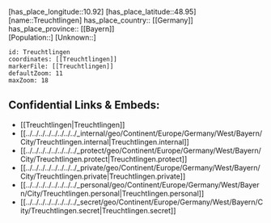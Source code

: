 ﻿---
location: [48.95,10.92] 
mapzoom: [7,12] 
mapmarker: city 
type: City
tags:
- geo/City


SpocWebEntityId: 34968
isDeleted: false
confidential: public

---
[has_place_longitude::10.92] 
[has_place_latitude::48.95] 
[name::Treuchtlingen] 
has_place_country:: [[Germany]]  
has_place_province:: [[Bayern]]  
[Population::] 
[Unknown::] 


```leaflet
id: Treuchtlingen
coordinates: [[Treuchtlingen]] 
markerFile: [[Treuchtlingen]] 
defaultZoom: 11 
maxZoom: 18
```


## Confidential Links & Embeds: 
- [[Treuchtlingen|Treuchtlingen]]  
- [[../../../../../../../../_internal/geo/Continent/Europe/Germany/West/Bayern/City/Treuchtlingen.internal|Treuchtlingen.internal]] 
- [[../../../../../../../../_protect/geo/Continent/Europe/Germany/West/Bayern/City/Treuchtlingen.protect|Treuchtlingen.protect]] 
- [[../../../../../../../../_private/geo/Continent/Europe/Germany/West/Bayern/City/Treuchtlingen.private|Treuchtlingen.private]] 
- [[../../../../../../../../_personal/geo/Continent/Europe/Germany/West/Bayern/City/Treuchtlingen.personal|Treuchtlingen.personal]] 
- [[../../../../../../../../_secret/geo/Continent/Europe/Germany/West/Bayern/City/Treuchtlingen.secret|Treuchtlingen.secret]] 
